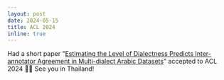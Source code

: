 ```yaml
---
layout: post
date: 2024-05-15
title: ACL 2024
inline: true
---
```


Had a short paper "[Estimating the Level of Dialectness Predicts Inter-annotator Agreement in Multi-dialect Arabic Datasets](https://arxiv.org/abs/2405.11282)" accepted to ACL 2024 🎉🎉
See you in Thailand!
